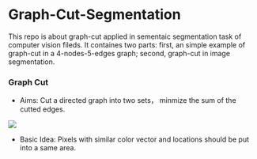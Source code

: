 # Graph-Cut-Segmentation
This repo is about graph-cut applied in sementaic segmentation task of computer vision fileds. It containes two parts: first, an simple example of graph-cut in a 4-nodes-5-edges graph; second, graph-cut in image segmentation.

### Graph Cut 
* Aims: Cut a directed graph into two sets， minmize the sum of the cutted edges.</br>

<img src="http://chart.googleapis.com/chart?cht=tx&chl=E_{cut}=\sum_{i,j\in C} w_{ij}" style="border:none;">

* Basic Idea: Pixels with similar color vector and locations should be put into a same area.</br>
